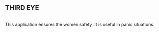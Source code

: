<h2>
THIRD EYE
</h2>
<br>This application ensures the women safety .It is useful in panic situations.<br>